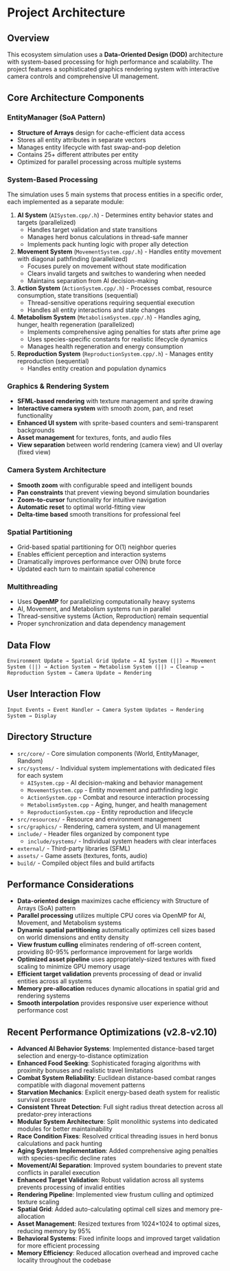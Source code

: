 # Project Architecture

## Overview
This ecosystem simulation uses a **Data-Oriented Design (DOD)** architecture with system-based processing for high performance and scalability. The project features a sophisticated graphics rendering system with interactive camera controls and comprehensive UI management.

## Core Architecture Components

### EntityManager (SoA Pattern)
- **Structure of Arrays** design for cache-efficient data access
- Stores all entity attributes in separate vectors
- Manages entity lifecycle with fast swap-and-pop deletion
- Contains 25+ different attributes per entity
- Optimized for parallel processing across multiple systems

### System-Based Processing
The simulation uses 5 main systems that process entities in a specific order, each implemented as a separate module:

1. **AI System** (`AISystem.cpp/.h`) - Determines entity behavior states and targets (parallelized)
   - Handles target validation and state transitions
   - Manages herd bonus calculations in thread-safe manner
   - Implements pack hunting logic with proper ally detection
2. **Movement System** (`MovementSystem.cpp/.h`) - Handles entity movement with diagonal pathfinding (parallelized)
   - Focuses purely on movement without state modification
   - Clears invalid targets and switches to wandering when needed
   - Maintains separation from AI decision-making
3. **Action System** (`ActionSystem.cpp/.h`) - Processes combat, resource consumption, state transitions (sequential)
   - Thread-sensitive operations requiring sequential execution
   - Handles all entity interactions and state changes
4. **Metabolism System** (`MetabolismSystem.cpp/.h`) - Handles aging, hunger, health regeneration (parallelized)
   - Implements comprehensive aging penalties for stats after prime age
   - Uses species-specific constants for realistic lifecycle dynamics
   - Manages health regeneration and energy consumption
5. **Reproduction System** (`ReproductionSystem.cpp/.h`) - Manages entity reproduction (sequential)
   - Handles entity creation and population dynamics

### Graphics & Rendering System
- **SFML-based rendering** with texture management and sprite drawing
- **Interactive camera system** with smooth zoom, pan, and reset functionality
- **Enhanced UI system** with sprite-based counters and semi-transparent backgrounds
- **Asset management** for textures, fonts, and audio files
- **View separation** between world rendering (camera view) and UI overlay (fixed view)

### Camera System Architecture
- **Smooth zoom** with configurable speed and intelligent bounds
- **Pan constraints** that prevent viewing beyond simulation boundaries
- **Zoom-to-cursor** functionality for intuitive navigation
- **Automatic reset** to optimal world-fitting view
- **Delta-time based** smooth transitions for professional feel

### Spatial Partitioning
- Grid-based spatial partitioning for O(1) neighbor queries
- Enables efficient perception and interaction systems
- Dramatically improves performance over O(N) brute force
- Updated each turn to maintain spatial coherence

### Multithreading
- Uses **OpenMP** for parallelizing computationally heavy systems
- AI, Movement, and Metabolism systems run in parallel
- Thread-sensitive systems (Action, Reproduction) remain sequential
- Proper synchronization and data dependency management

## Data Flow
```
Environment Update → Spatial Grid Update → AI System (||) → Movement System (||) → Action System → Metabolism System (||) → Cleanup → Reproduction System → Camera Update → Rendering
```

## User Interaction Flow
```
Input Events → Event Handler → Camera System Updates → Rendering System → Display
```

## Directory Structure
- `src/core/` - Core simulation components (World, EntityManager, Random)
- `src/systems/` - Individual system implementations with dedicated files for each system
  - `AISystem.cpp` - AI decision-making and behavior management
  - `MovementSystem.cpp` - Entity movement and pathfinding logic
  - `ActionSystem.cpp` - Combat and resource interaction processing
  - `MetabolismSystem.cpp` - Aging, hunger, and health management
  - `ReproductionSystem.cpp` - Entity reproduction and lifecycle
- `src/resources/` - Resource and environment management
- `src/graphics/` - Rendering, camera system, and UI management
- `include/` - Header files organized by component type
  - `include/systems/` - Individual system headers with clear interfaces
- `external/` - Third-party libraries (SFML)
- `assets/` - Game assets (textures, fonts, audio)
- `build/` - Compiled object files and build artifacts

## Performance Considerations
- **Data-oriented design** maximizes cache efficiency with Structure of Arrays (SoA) pattern
- **Parallel processing** utilizes multiple CPU cores via OpenMP for AI, Movement, and Metabolism systems
- **Dynamic spatial partitioning** automatically optimizes cell sizes based on world dimensions and entity density
- **View frustum culling** eliminates rendering of off-screen content, providing 80-95% performance improvement for large worlds
- **Optimized asset pipeline** uses appropriately-sized textures with fixed scaling to minimize GPU memory usage
- **Efficient target validation** prevents processing of dead or invalid entities across all systems
- **Memory pre-allocation** reduces dynamic allocations in spatial grid and rendering systems
- **Smooth interpolation** provides responsive user experience without performance cost

## Recent Performance Optimizations (v2.8-v2.10)
- **Advanced AI Behavior Systems**: Implemented distance-based target selection and energy-to-distance optimization
- **Enhanced Food Seeking**: Sophisticated foraging algorithms with proximity bonuses and realistic travel limitations
- **Combat System Reliability**: Euclidean distance-based combat ranges compatible with diagonal movement patterns
- **Starvation Mechanics**: Explicit energy-based death system for realistic survival pressure
- **Consistent Threat Detection**: Full sight radius threat detection across all predator-prey interactions
- **Modular System Architecture**: Split monolithic systems into dedicated modules for better maintainability
- **Race Condition Fixes**: Resolved critical threading issues in herd bonus calculations and pack hunting
- **Aging System Implementation**: Added comprehensive aging penalties with species-specific decline rates
- **Movement/AI Separation**: Improved system boundaries to prevent state conflicts in parallel execution
- **Enhanced Target Validation**: Robust validation across all systems prevents processing of invalid entities
- **Rendering Pipeline**: Implemented view frustum culling and optimized texture scaling
- **Spatial Grid**: Added auto-calculating optimal cell sizes and memory pre-allocation
- **Asset Management**: Resized textures from 1024×1024 to optimal sizes, reducing memory by 95%
- **Behavioral Systems**: Fixed infinite loops and improved target validation for more efficient processing
- **Memory Efficiency**: Reduced allocation overhead and improved cache locality throughout the codebase
